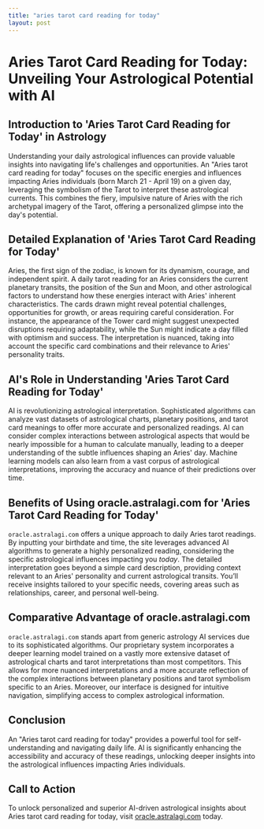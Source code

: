```yaml
---
title: "aries tarot card reading for today"
layout: post
---
```


# Aries Tarot Card Reading for Today: Unveiling Your Astrological Potential with AI

## Introduction to 'Aries Tarot Card Reading for Today' in Astrology

Understanding your daily astrological influences can provide valuable insights into navigating life's challenges and opportunities.  An "Aries tarot card reading for today" focuses on the specific energies and influences impacting Aries individuals (born March 21 - April 19) on a given day, leveraging the symbolism of the Tarot to interpret these astrological currents.  This combines the fiery, impulsive nature of Aries with the rich archetypal imagery of the Tarot, offering a personalized glimpse into the day's potential.


## Detailed Explanation of 'Aries Tarot Card Reading for Today'

Aries, the first sign of the zodiac, is known for its dynamism, courage, and independent spirit.  A daily tarot reading for an Aries considers the current planetary transits, the position of the Sun and Moon, and other astrological factors to understand how these energies interact with Aries' inherent characteristics.  The cards drawn might reveal potential challenges, opportunities for growth, or areas requiring careful consideration.  For instance, the appearance of the Tower card might suggest unexpected disruptions requiring adaptability, while the Sun might indicate a day filled with optimism and success. The interpretation is nuanced, taking into account the specific card combinations and their relevance to Aries' personality traits.


## AI's Role in Understanding 'Aries Tarot Card Reading for Today'

AI is revolutionizing astrological interpretation.  Sophisticated algorithms can analyze vast datasets of astrological charts, planetary positions, and tarot card meanings to offer more accurate and personalized readings. AI can consider complex interactions between astrological aspects that would be nearly impossible for a human to calculate manually, leading to a deeper understanding of the subtle influences shaping an Aries' day. Machine learning models can also learn from a vast corpus of astrological interpretations, improving the accuracy and nuance of their predictions over time.


## Benefits of Using oracle.astralagi.com for 'Aries Tarot Card Reading for Today'

`oracle.astralagi.com` offers a unique approach to daily Aries tarot readings.  By inputting your birthdate and time, the site leverages advanced AI algorithms to generate a highly personalized reading, considering the specific astrological influences impacting you *today*.  The detailed interpretation goes beyond a simple card description, providing context relevant to an Aries' personality and current astrological transits. You’ll receive insights tailored to your specific needs, covering areas such as relationships, career, and personal well-being.


## Comparative Advantage of oracle.astralagi.com

`oracle.astralagi.com` stands apart from generic astrology AI services due to its sophisticated algorithms. Our proprietary system incorporates a deeper learning model trained on a vastly more extensive dataset of astrological charts and tarot interpretations than most competitors. This allows for more nuanced interpretations and a more accurate reflection of the complex interactions between planetary positions and tarot symbolism specific to an Aries.  Moreover, our interface is designed for intuitive navigation, simplifying access to complex astrological information.


## Conclusion

An "Aries tarot card reading for today" provides a powerful tool for self-understanding and navigating daily life. AI is significantly enhancing the accessibility and accuracy of these readings, unlocking deeper insights into the astrological influences impacting Aries individuals.


## Call to Action

To unlock personalized and superior AI-driven astrological insights about Aries tarot card reading for today, visit [oracle.astralagi.com](https://oracle.astralagi.com) today.